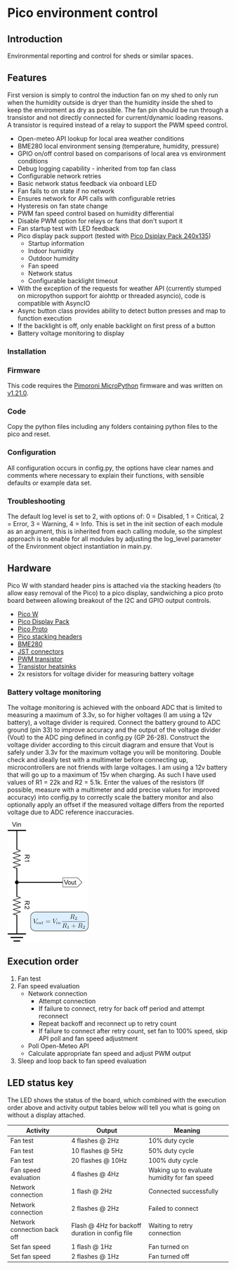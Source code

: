 # Pico environment control
## Introduction
Environmental reporting and control for sheds or similar spaces.

## Features
First version is simply to control the induction fan on my shed to only run when the humidity outside is dryer than the humidity inside the shed to keep the enviroment as dry as possible.
The fan pin should be run through a transistor and not directly connected for current/dynamic loading reasons. A transistor is required instead of a relay to support the PWM speed control.

- Open-meteo API lookup for local area weather conditions
- BME280 local environment sensing (temperature, humidity, pressure)
- GPIO on/off control based on comparisons of local area vs environment conditions
- Debug logging capability - inherited from top fan class
- Configurable network retries
- Basic network status feedback via onboard LED
- Fan fails to on state if no network
- Ensures network for API calls with configurable retries 
- Hysteresis on fan state change
- PWM fan speed control based on humidity differential
- Disable PWM option for relays or fans that don't suport it
- Fan startup test with LED feedback
- Pico display pack support (tested with [Pico Dsiplay Pack 240x135](https://shop.pimoroni.com/products/pico-display-pack?variant=32368664215635)) 
  - Startup information 
  - Indoor humidity
  - Outdoor humidity
  - Fan speed
  - Network status
  - Configurable backlight timeout
- With the exception of the requests for weather API (currently stumped on micropython support for aiohttp or threaded asyncio), code is compatible with AsyncIO
- Async button class provides ability to detect button presses and map to function execution 
- If the backlight is off, only enable backlight on first press of a button
- Battery voltage monitoring to display

### Installation
###  Firmware
This code requires the [Pimoroni MicroPython](https://github.com/pimoroni/pimoroni-pico) firmware and was written on [v1.21.0](https://github.com/pimoroni/pimoroni-pico/releases/tag/v1.21.0).

### Code
Copy the python files including any folders containing python files to the pico and reset.

### Configuration
All configuration occurs in config.py, the options have clear names and comments where necessary to explain their functions, with sensible defaults or example data set.

### Troubleshooting
The default log level is set to 2, with options of: 0 = Disabled, 1 = Critical, 2 = Error, 3 = Warning, 4 = Info. This is set in the init section of each module as an argument, this is inherited from each calling module, so the simplest approach is to enable for all modules by adjusting the log_level parameter of the Environment object instantiation in main.py.

## Hardware
Pico W with standard header pins is attached via the stacking headers (to allow easy removal of the Pico) to a pico display, sandwiching a pico proto board between allowing breakout of the I2C and GPIO output controls.

- [Pico W](https://shop.pimoroni.com/products/raspberry-pi-pico-w?variant=40059369619539)
- [Pico Display Pack](https://shop.pimoroni.com/products/pico-display-pack?variant=32368664215635)
- [Pico Proto](https://shop.pimoroni.com/products/pico-proto?variant=32369530110035)
- [Pico stacking headers](https://shop.pimoroni.com/products/pico-stacking-headers?variant=39272657682515)
- [BME280](https://shop.pimoroni.com/products/bme280-breakout?variant=29420960677971)
- [JST connectors](https://www.amazon.co.uk/gp/product/B09LQGDHV2)
- [PWM transistor](https://www.amazon.co.uk/gp/product/B07QVZK39F)
- [Transistor heatsinks](https://www.amazon.co.uk/gp/product/B081GS15N6)
- 2x resistors for voltage divider for measuring battery voltage

### Battery voltage monitoring
The voltage monitoring is achieved with the onboard ADC that is limited to measuring a maximum of 3.3v, so for higher voltages (I am using a 12v battery), a voltage divider is required.
Connect the battery ground to ADC ground (pin 33) to improve accuracy and the output of the voltage divider (Vout) to the ADC ping defined in config.py (GP 26-28).
Construct the voltage divider according to this circuit diagram and ensure that Vout is safely under 3.3v for the maximum voltage you will be monitoring. Double check and ideally test with a multimeter before connecting up, microcontrollers are not friends with large voltages.
I am using a 12v battery that will go up to a maximum of 15v when charging. As such I have used values of R1 = 22k and R2 = 5.1k.
Enter the values of the resistors (If possible, measure with a multimeter and add precise values for improved accuracy) into config.py to correctly scale the battery monitor and also optionally apply an offset if the measured voltage differs from the reported voltage due to ADC reference inaccuracies.

![Voltage divider circuit diagram](docs/images/voltagedivider.png)


## Execution order
1. Fan test
2. Fan speed evaluation
   - Network connection
     - Attempt connection
     - If failure to connect, retry for back off period and attempt reconnect
     - Repeat backoff and reconnect up to retry count
     - If failure to connect after retry count, set fan to 100% speed, skip API poll and fan speed adjustment
   - Poll Open-Meteo API
   - Calculate appropriate fan speed and adjust PWM output
3. Sleep and loop back to fan speed evaluation

## LED status key
The LED shows the status of the board, which combined with the execution order above and activity output tables below will tell you what is going on without a display attached.

|Activity|Output|Meaning|
|--------|------|-------|
|Fan test|4 flashes @ 2Hz|10% duty cycle| 
|Fan test|10 flashes @ 5Hz|50% duty cycle|
|Fan test|20 flashes @ 10Hz|100% duty cycle|
|Fan speed evaluation|4 flashes @ 4Hz|Waking up to evaluate humidity for fan speed|
|Network connection|1 flash @ 2Hz| Connected successfully|
|Network connection|2 flashes @ 2Hz| Failed to connect|
|Network connection back off|Flash @ 4Hz for backoff duration in config file|Waiting to retry connection|
|Set fan speed|1 flash @ 1Hz|Fan turned on|
|Set fan speed|2 flashes @ 1Hz|Fan turned off|
